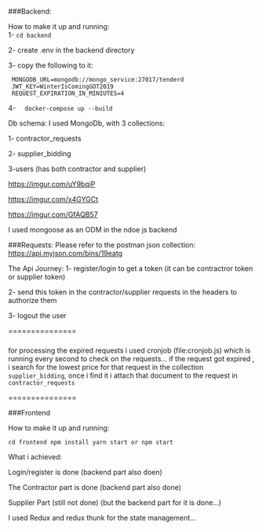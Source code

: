 ###Backend:

How to make it up and running: <br />
1- `cd backend`

2- create .env in the backend directory

3- copy the following to it:
```dotenv
 MONGODB_URL=mongodb://mongo_service:27017/tenderd
 JWT_KEY=WinterIsComingGOT2019
 REQUEST_EXPIRATION_IN_MINIUTES=4

```
4-
``  
docker-compose up --build 
`` 


Db schema:
I used MongoDb, with 3 collections:

1- contractor_requests

2- supplier_bidding

3-users (has both contractor and supplier)

https://imgur.com/uY9bqiP

https://imgur.com/x4GYGCt

https://imgur.com/GfAQB57

I used mongoose as an ODM in the ndoe js backend


###Requests:
Please refer to the postman json collection: https://api.myjson.com/bins/19eatg


The Api Journey:
1- register/login to get a token (it can be contractror token or supplier token)

2- send this token in the contractor/supplier requests in the headers to authorize them

3- logout the user



===============
#####

for processing the expired requests i used cronjob (file:cronjob.js) which is running every second to check on the requests...
if the request got expired , i search for the lowest price for that request in the collection `supplier_bidding`, once i find it i attach that document to the
 request in `contractor_requests`


===============


###Frontend 

How to make it up and running: <br/>

``
cd frontend
npm install
yarn start or npm start
``

What i achieved:

Login/register is done (backend part also doen)

The Contractor part is done (backend part also done)

Supplier Part (still not done)  (but the backend part for it is done...)



I used Redux and redux thunk for the state management...
 
 
